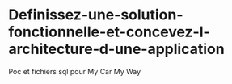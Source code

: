 # Definissez-une-solution-fonctionnelle-et-concevez-l-architecture-d-une-application
Poc et fichiers sql pour My Car My Way
